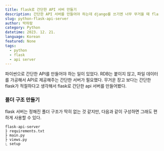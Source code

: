 ```yaml
---
title: flask로 간단한 API 서버 만들기
description: 간단한 API 서버를 만들어야 하는데 django를 쓰기엔 너무 무거울 때 flask로 빠르게 개발해보자.
slug: python-flask-api-server
author: 박하람
category: Python
datetime: 2023. 12. 21.
language: Korean
featured: None
tags:
  - python
  - flask
  - api server
---
```


파이썬으로 간단한 API를 만들어야 하는 일이 있었다. RDB는 붙이지 않고, 파일 데이터를 가공해서 API로 제공해주는 간단한 서버가 필요했다. 무거운 장고 보다는 간단한 flask가 적절하다고 생각해서 flask로 간단한 api 서버를 만들어봤다.

### 폴더 구조 만들기

flask 서버는 정해진 폴더 구조가 딱히 없는 것 같지만, 다음과 같이 구성하면 그래도 편하게 사용할 수 있다.

```
flask-api-server
├ requirements.txt
├ main.py
├ views.py
⎿ setup

```
